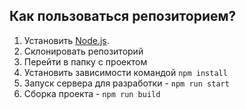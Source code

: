 ## Как пользоваться репозиторием?

1. Установить [Node.js](https://nodejs.org/en/).
2. Склонировать репозиторий
3. Перейти в папку с проектом
4. Установить зависимости командой `npm install`
5. Запуск сервера для разработки - `npm run start`
6. Сборка проекта - `npm run build`
